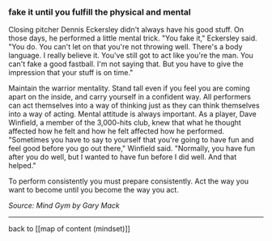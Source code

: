 ### fake it until you fulfill the physical and mental

Closing pitcher Dennis Eckersley didn't always have his good stuff. On those days, he performed a little mental trick. "You fake it," Eckersley said. "You do. You can't let on that you're not throwing well. There's a body language. I really believe it. You've still got to act like you're the man. You can't fake a good fastball. I'm not saying that. But you have to give the impression that your stuff is on time."

Maintain the warrior mentality. Stand tall even if you feel you are coming apart on the inside, and carry yourself in a confident way. All performers can act themselves into a way of thinking just as they can think themselves into a way of acting. Mental attitude is always important. As a player, Dave Winfield, a member of the 3,000-hits club, knew that what he thought affected how he felt and how he felt affected how he performed. "Sometimes you have to say to yourself that you're going to have fun and feel good before you go out there," Winfield said. "Normally, you have fun after you do well, but I wanted to have fun before I did well. And that helped."

To perform consistently you must prepare consistently. Act the way you want to become until you become the way you act.

*Source: Mind Gym by Gary Mack*

---

back to [[map of content (mindset)]]